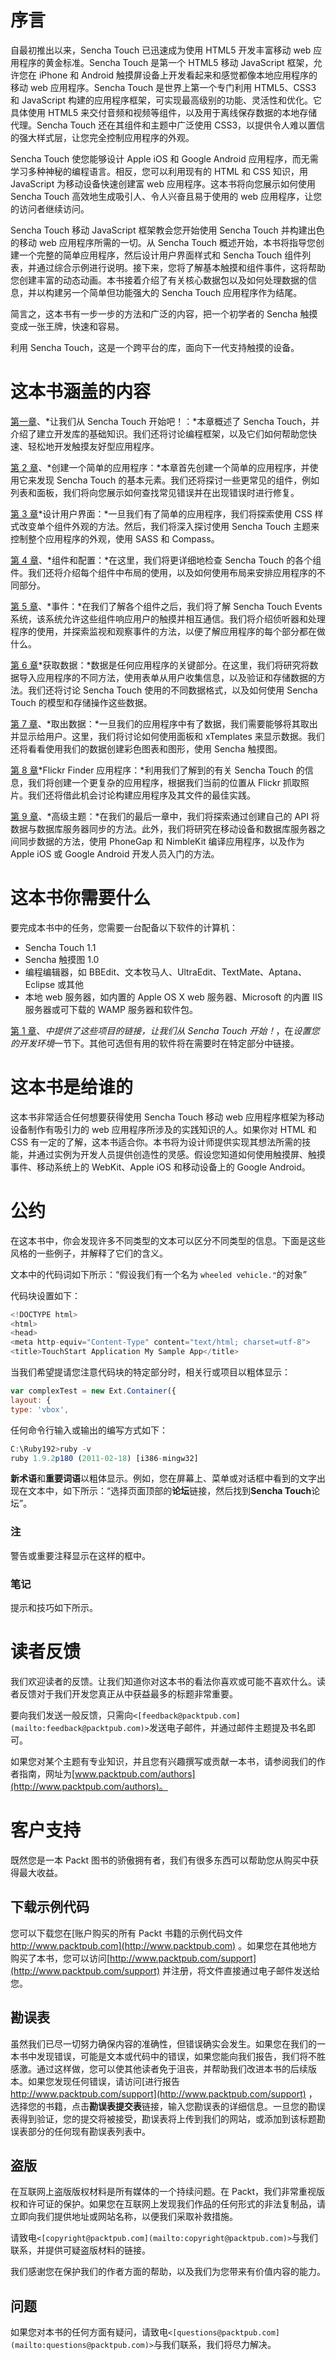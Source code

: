 # 序言

自最初推出以来，Sencha Touch 已迅速成为使用 HTML5 开发丰富移动 web 应用程序的黄金标准。Sencha Touch 是第一个 HTML5 移动 JavaScript 框架，允许您在 iPhone 和 Android 触摸屏设备上开发看起来和感觉都像本地应用程序的移动 web 应用程序。Sencha Touch 是世界上第一个专门利用 HTML5、CSS3 和 JavaScript 构建的应用程序框架，可实现最高级别的功能、灵活性和优化。它具体使用 HTML5 来交付音频和视频等组件，以及用于离线保存数据的本地存储代理。Sencha Touch 还在其组件和主题中广泛使用 CSS3，以提供令人难以置信的强大样式层，让您完全控制应用程序的外观。

Sencha Touch 使您能够设计 Apple iOS 和 Google Android 应用程序，而无需学习多种神秘的编程语言。相反，您可以利用现有的 HTML 和 CSS 知识，用 JavaScript 为移动设备快速创建富 web 应用程序。这本书将向您展示如何使用 Sencha Touch 高效地生成吸引人、令人兴奋且易于使用的 web 应用程序，让您的访问者继续访问。

Sencha Touch 移动 JavaScript 框架教会您开始使用 Sencha Touch 并构建出色的移动 web 应用程序所需的一切。从 Sencha Touch 概述开始，本书将指导您创建一个完整的简单应用程序，然后设计用户界面样式和 Sencha Touch 组件列表，并通过综合示例进行说明。接下来，您将了解基本触摸和组件事件，这将帮助您创建丰富的动态动画。本书接着介绍了有关核心数据包以及如何处理数据的信息，并以构建另一个简单但功能强大的 Sencha Touch 应用程序作为结尾。

简言之，这本书有一步一步的方法和广泛的内容，把一个初学者的 Sencha 触摸变成一张王牌，快速和容易。

利用 Sencha Touch，这是一个跨平台的库，面向下一代支持触摸的设备。

# 这本书涵盖的内容

[第一章](1.html "Chapter 1. Let's Begin with Sencha Touch!")、*让我们从 Sencha Touch 开始吧！：*本章概述了 Sencha Touch，并介绍了建立开发库的基础知识。我们还将讨论编程框架，以及它们如何帮助您快速、轻松地开发触摸友好型应用程序。

[第 2 章](2.html "Chapter 2. Creating a Simple Application")、*创建一个简单的应用程序：*本章首先创建一个简单的应用程序，并使用它来发现 Sencha Touch 的基本元素。我们还将探讨一些更常见的组件，例如列表和面板，我们将向您展示如何查找常见错误并在出现错误时进行修复。

[第 3 章](3.html "Chapter 3. Styling the User Interface")*设计用户界面：*一旦我们有了简单的应用程序，我们将探索使用 CSS 样式改变单个组件外观的方法。然后，我们将深入探讨使用 Sencha Touch 主题来控制整个应用程序的外观，使用 SASS 和 Compass。

[第 4 章](4.html "Chapter 4. Components and Configurations")、*组件和配置：*在这里，我们将更详细地检查 Sencha Touch 的各个组件。我们还将介绍每个组件中布局的使用，以及如何使用布局来安排应用程序的不同部分。

[第 5 章](5.html "Chapter 5. Events")、*事件：*在我们了解各个组件之后，我们将了解 Sencha Touch Events 系统，该系统允许这些组件响应用户的触摸并相互通信。我们将介绍侦听器和处理程序的使用，并探索监视和观察事件的方法，以便了解应用程序的每个部分都在做什么。

[第 6 章](6.html "Chapter 6. Getting Data In")*获取数据：*数据是任何应用程序的关键部分。在这里，我们将研究将数据导入应用程序的不同方法，使用表单从用户收集信息，以及验证和存储数据的方法。我们还将讨论 Sencha Touch 使用的不同数据格式，以及如何使用 Sencha Touch 的模型和存储操作这些数据。

[第 7 章](7.html "Chapter 7. Getting Data Out")、*取出数据：*一旦我们的应用程序中有了数据，我们需要能够将其取出并显示给用户。这里，我们将讨论如何使用面板和 xTemplates 来显示数据。我们还将看看使用我们的数据创建彩色图表和图形，使用 Sencha 触摸图。

[第 8 章](8.html "Chapter 8. The Flickr Finder Application")*Flickr Finder 应用程序：*利用我们了解到的有关 Sencha Touch 的信息，我们将创建一个更复杂的应用程序，根据我们当前的位置从 Flickr 抓取照片。我们还将借此机会讨论构建应用程序及其文件的最佳实践。

[第 9 章](9.html "Chapter 9. Advanced Topics")、*高级主题：*在我们的最后一章中，我们将探索通过创建自己的 API 将数据与数据库服务器同步的方法。此外，我们将研究在移动设备和数据库服务器之间同步数据的方法，使用 PhoneGap 和 NimbleKit 编译应用程序，以及作为 Apple iOS 或 Google Android 开发人员入门的方法。

# 这本书你需要什么

要完成本书中的任务，您需要一台配备以下软件的计算机：

*   Sencha Touch 1.1
*   Sencha 触摸图 1.0
*   编程编辑器，如 BBEdit、文本牧马人、UltraEdit、TextMate、Aptana、Eclipse 或其他
*   本地 web 服务器，如内置的 Apple OS X web 服务器、Microsoft 的内置 IIS 服务器或可下载的 WAMP 服务器和软件包。

[第 1 章](1.html "Chapter 1. Let's Begin with Sencha Touch!")、*中提供了这些项目的链接，让我们从 Sencha Touch 开始！*，在*设置您的开发环境*一节下。其他可选但有用的软件将在需要时在特定部分中链接。

# 这本书是给谁的

这本书非常适合任何想要获得使用 Sencha Touch 移动 web 应用程序框架为移动设备制作有吸引力的 web 应用程序所涉及的实践知识的人。如果你对 HTML 和 CSS 有一定的了解，这本书适合你。本书将为设计师提供实现其想法所需的技能，并通过实例为开发人员提供创造性的灵感。假设您知道如何使用触摸屏、触摸事件、移动系统上的 WebKit、Apple iOS 和移动设备上的 Google Android。

# 公约

在这本书中，你会发现许多不同类型的文本可以区分不同类型的信息。下面是这些风格的一些例子，并解释了它们的含义。

文本中的代码词如下所示：“假设我们有一个名为 `wheeled vehicle."`的对象”

代码块设置如下：

```js
<!DOCTYPE html>
<html>
<head>
<meta http-equiv="Content-Type" content="text/html; charset=utf-8">
<title>TouchStart Application My Sample App</title>

```

当我们希望提请您注意代码块的特定部分时，相关行或项目以粗体显示：

```js
var complexTest = new Ext.Container({ 
layout: {
type: 'vbox',

```

任何命令行输入或输出的编写方式如下：

```js
C:\Ruby192>ruby -v
ruby 1.9.2p180 (2011-02-18) [i386-mingw32] 

```

**新术语**和**重要词语**以粗体显示。例如，您在屏幕上、菜单或对话框中看到的文字出现在文本中，如下所示：“选择页面顶部的**论坛**链接，然后找到**Sencha Touch**论坛”。

### 注

警告或重要注释显示在这样的框中。

### 笔记

提示和技巧如下所示。

# 读者反馈

我们欢迎读者的反馈。让我们知道你对这本书的看法你喜欢或可能不喜欢什么。读者反馈对于我们开发您真正从中获益最多的标题非常重要。

要向我们发送一般反馈，只需向`<[feedback@packtpub.com](mailto:feedback@packtpub.com)>`发送电子邮件，并通过邮件主题提及书名即可。

如果您对某个主题有专业知识，并且您有兴趣撰写或贡献一本书，请参阅我们的作者指南，网址为[www.packtpub.com/authors](http://www.packtpub.com/authors)。

# 客户支持

既然您是一本 Packt 图书的骄傲拥有者，我们有很多东西可以帮助您从购买中获得最大收益。

## 下载示例代码

您可以下载您在[账户购买的所有 Packt 书籍的示例代码文件 http://www.packtpub.com](http://www.packtpub.com) 。如果您在其他地方购买了本书，您可以访问[http://www.packtpub.com/support](http://www.packtpub.com/support) 并注册，将文件直接通过电子邮件发送给您。

## 勘误表

虽然我们已尽一切努力确保内容的准确性，但错误确实会发生。如果您在我们的一本书中发现错误，可能是文本或代码中的错误，如果您能向我们报告，我们将不胜感激。通过这样做，您可以使其他读者免于沮丧，并帮助我们改进本书的后续版本。如果您发现任何错误，请访问[进行报告 http://www.packtpub.com/support](http://www.packtpub.com/support) ，选择您的书籍，点击**勘误表提交表**链接，输入您勘误表的详细信息。一旦您的勘误表得到验证，您的提交将被接受，勘误表将上传到我们的网站，或添加到该标题勘误表部分的任何现有勘误表列表中。

## 盗版

在互联网上盗版版权材料是所有媒体的一个持续问题。在 Packt，我们非常重视版权和许可证的保护。如果您在互联网上发现我们作品的任何形式的非法复制品，请立即向我们提供地址或网站名称，以便我们采取补救措施。

请致电`<[copyright@packtpub.com](mailto:copyright@packtpub.com)>`与我们联系，并提供可疑盗版材料的链接。

我们感谢您在保护我们的作者方面的帮助，以及我们为您带来有价值内容的能力。

## 问题

如果您对本书的任何方面有疑问，请致电`<[questions@packtpub.com](mailto:questions@packtpub.com)>`与我们联系，我们将尽力解决。